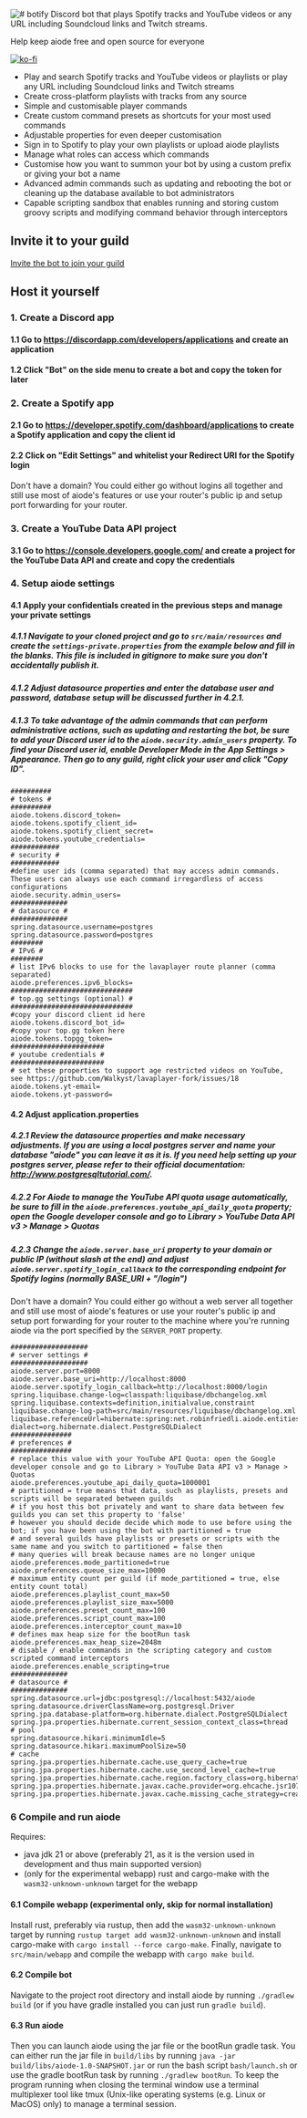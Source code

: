![# botify](https://raw.githubusercontent.com/robinfriedli/aiode/master/resources-public/img/aiode-logo-wide.png)
 Discord bot that plays Spotify tracks and YouTube videos or any URL including Soundcloud links and Twitch streams.

Help keep aiode free and open source for everyone

[![ko-fi](https://ko-fi.com/img/githubbutton_sm.svg)](https://ko-fi.com/R5R0XAC5J)

* Play and search Spotify tracks and YouTube videos or playlists or play any URL including Soundcloud links and Twitch streams
* Create cross-platform playlists with tracks from any source
* Simple and customisable player commands
* Create custom command presets as shortcuts for your most used commands
* Adjustable properties for even deeper customisation
* Sign in to Spotify to play your own playlists or upload aiode playlists
* Manage what roles can access which commands
* Customise how you want to summon your bot by using a custom prefix or giving your bot a name
* Advanced admin commands such as updating and rebooting the bot or cleaning up the database available to bot administrators
* Capable scripting sandbox that enables running and storing custom groovy scripts and modifying command behavior through interceptors

## Invite it to your guild

[Invite the bot to join your guild](https://discordapp.com/api/oauth2/authorize?client_id=483377420494176258&permissions=70315072&scope=bot)

## Host it yourself

### 1. Create a Discord app

#### 1.1 Go to https://discordapp.com/developers/applications and create an application
#### 1.2 Click "Bot" on the side menu to create a bot and copy the token for later

### 2. Create a Spotify app

#### 2.1 Go to https://developer.spotify.com/dashboard/applications to create a Spotify application and copy the client id
#### 2.2 Click on "Edit Settings" and whitelist your Redirect URI for the Spotify login
Don't have a domain? You could either go without logins all together and still use most of aiode's features or use your
router's public ip and setup port forwarding for your router.

### 3. Create a YouTube Data API project
#### 3.1 Go to https://console.developers.google.com/ and create a project for the YouTube Data API and create and copy the credentials

### 4. Setup aiode settings
#### 4.1 Apply your confidentials created in the previous steps and manage your private settings
##### 4.1.1 Navigate to your cloned project and go to `src/main/resources` and create the `settings-private.properties` from the example below and fill in the blanks. This file is included in gitignore to make sure you don't accidentally publish it.
##### 4.1.2 Adjust datasource properties and enter the database user and password, database setup will be discussed further in 4.2.1.
##### 4.1.3 To take advantage of the admin commands that can perform administrative actions, such as updating and restarting the bot, be sure to add your Discord user id to the `aiode.security.admin_users` property. To find your Discord user id, enable Developer Mode in the App Settings > Appearance. Then go to any guild, right click your user and click "Copy ID".
```properties
##########
# tokens #
##########
aiode.tokens.discord_token=
aiode.tokens.spotify_client_id=
aiode.tokens.spotify_client_secret=
aiode.tokens.youtube_credentials=
############
# security #
############
#define user ids (comma separated) that may access admin commands. These users can always use each command irregardless of access configurations
aiode.security.admin_users=
##############
# datasource #
##############
spring.datasource.username=postgres
spring.datasource.password=postgres
########
# IPv6 #
########
# list IPv6 blocks to use for the lavaplayer route planner (comma separated)
aiode.preferences.ipv6_blocks=
##############################
# top.gg settings (optional) #
##############################
#copy your discord client id here
aiode.tokens.discord_bot_id=
#copy your top.gg token here
aiode.tokens.topgg_token=
#######################
# youtube credentials #
#######################
# set these properties to support age restricted videos on YouTube, see https://github.com/Walkyst/lavaplayer-fork/issues/18
aiode.tokens.yt-email=
aiode.tokens.yt-password=
```
#### 4.2 Adjust application.properties
##### 4.2.1 Review the datasource properties and make necessary adjustments. If you are using a local postgres server and name your database "aiode" you can leave it as it is. If you need help setting up your postgres server, please refer to their official documentation: http://www.postgresqltutorial.com/.
##### 4.2.2 For Aiode to manage the YouTube API quota usage automatically, be sure to fill in the `aiode.preferences.youtube_api_daily_quota` property; open the Google developer console and go to Library > YouTube Data API v3 > Manage > Quotas
##### 4.2.3 Change the `aiode.server.base_uri` property to your domain or public IP (without slash at the end) and adjust `aiode.server.spotify_login_callback` to the corresponding endpoint for Spotify logins (normally BASE_URI + "/login")
Don't have a domain? You could either go without a web server all together and still use most of aiode's features or use your
router's public ip and setup port forwarding for your router to the machine where you're running aiode via the port specified by the `SERVER_PORT` property.
```properties
###################
# server settings #
###################
aiode.server.port=8000
aiode.server.base_uri=http://localhost:8000
aiode.server.spotify_login_callback=http://localhost:8000/login
spring.liquibase.change-log=classpath:liquibase/dbchangelog.xml
spring.liquibase.contexts=definition,initialvalue,constraint
liquibase.change-log-path=src/main/resources/liquibase/dbchangelog.xml
liquibase.referenceUrl=hibernate:spring:net.robinfriedli.aiode.entities?dialect=org.hibernate.dialect.PostgreSQLDialect
###############
# preferences #
###############
# replace this value with your YouTube API Quota: open the Google developer console and go to Library > YouTube Data API v3 > Manage > Quotas
aiode.preferences.youtube_api_daily_quota=1000001
# partitioned = true means that data, such as playlists, presets and scripts will be separated between guilds
# if you host this bot privately and want to share data between few guilds you can set this property to 'false'
# however you should decide decide which mode to use before using the bot; if you have been using the bot with partitioned = true
# and several guilds have playlists or presets or scripts with the same name and you switch to partitioned = false then
# many queries will break because names are no longer unique
aiode.preferences.mode_partitioned=true
aiode.preferences.queue_size_max=10000
# maximum entity count per guild (if mode_partitioned = true, else entity count total)
aiode.preferences.playlist_count_max=50
aiode.preferences.playlist_size_max=5000
aiode.preferences.preset_count_max=100
aiode.preferences.script_count_max=100
aiode.preferences.interceptor_count_max=10
# defines max heap size for the bootRun task
aiode.preferences.max_heap_size=2048m
# disable / enable commands in the scripting category and custom scripted command interceptors
aiode.preferences.enable_scripting=true
##############
# datasource #
##############
spring.datasource.url=jdbc:postgresql://localhost:5432/aiode
spring.datasource.driverClassName=org.postgresql.Driver
spring.jpa.database-platform=org.hibernate.dialect.PostgreSQLDialect
spring.jpa.properties.hibernate.current_session_context_class=thread
# pool
spring.datasource.hikari.minimumIdle=5
spring.datasource.hikari.maximumPoolSize=50
# cache
spring.jpa.properties.hibernate.cache.use_query_cache=true
spring.jpa.properties.hibernate.cache.use_second_level_cache=true
spring.jpa.properties.hibernate.cache.region.factory_class=org.hibernate.cache.jcache.JCacheRegionFactory
spring.jpa.properties.hibernate.javax.cache.provider=org.ehcache.jsr107.EhcacheCachingProvider
spring.jpa.properties.hibernate.javax.cache.missing_cache_strategy=create
```


### 6 Compile and run aiode
Requires:
* java jdk 21 or above (preferably 21, as it is the version used in development and thus main supported version)
* (only for the experimental webapp) rust and cargo-make with the `wasm32-unknown-unknown` target for the webapp

#### 6.1 Compile webapp (experimental only, skip for normal installation)
Install rust, preferably via rustup, then add the `wasm32-unknown-unknown` target by running `rustup target add wasm32-unknown-unknown` and install cargo-make with `cargo install --force cargo-make`. Finally, navigate to `src/main/webapp` and compile the webapp with `cargo make build`.

#### 6.2 Compile bot
Navigate to the project root directory and install aiode by running `./gradlew build` (or if you have gradle installed you can just run `gradle build`).

#### 6.3 Run aiode
Then you can launch aiode using the jar file or the bootRun gradle task. You can either run the
jar file in `build/libs` by running `java -jar build/libs/aiode-1.0-SNAPSHOT.jar` or run the bash script `bash/launch.sh`
or use the gradle bootRun task by running `./gradlew bootRun`. To keep the program running when closing the terminal window use a
terminal multiplexer tool like tmux (Unix-like operating systems (e.g. Linux or MacOS) only) to manage a terminal session.
